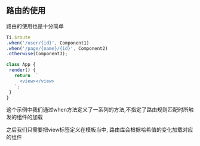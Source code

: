 ## 路由的使用

路由的使用也是十分简单

``` javascript
Ti.$route
.when('/user/{id}', Component1)
.when('/page/{name}/{id}', Component2)
.otherwise(Component3);

class App {
 render() {
   return  `
     <view></view>
   `;
 }
}

```
这个示例中我们通过when方法定义了一系列的方法,不指定了路由规则匹配时所触发的组件的加载

之后我们只需要把view标签定义在模板当中, 路由库会根据哈希值的变化加载对应的组件